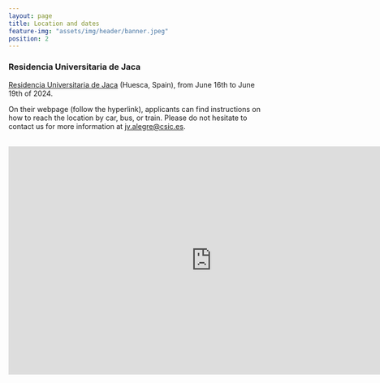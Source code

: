 ```yaml
---
layout: page
title: Location and dates
feature-img: "assets/img/header/banner.jpeg"
position: 2
---
```


### Residencia Universitaria de Jaca

<a href='https://resijaca.unizar.es/'>Residencia Universitaria de Jaca</a> (Huesca, Spain), from June 16th to June 19th of 2024.

On their webpage (follow the hyperlink), applicants can find instructions on how to reach the location by car, bus, or train. Please do not hesitate to contact us for more information at <a href="mailto:jv.alegre@csic.es">jv.alegre@csic.es</a>.

<br>
<center><iframe src="https://www.google.com/maps/embed?pb=!1m18!1m12!1m3!1d2938.3596487725686!2d-0.556613024862697!3d42.568888271174245!2m3!1f0!2f0!3f0!3m2!1i1024!2i768!4f13.1!3m3!1m2!1s0xd578092a9855555%3A0x4baa1306b4ffdc29!2sResidencia%20Universitaria%20de%20Jaca!5e0!3m2!1ses!2ses!4v1705167254537!5m2!1ses!2ses" width="800" height="450" style="border:0;" allowfullscreen="" loading="lazy" referrerpolicy="no-referrer-when-downgrade"></iframe></center>

<!--
this is for including a map in the page, but we need a Google user with the credit card registered (even if showing a map is free)

<html>
<body>

<h1>My First Google Map</h1>

<div id="googleMap" style="width:100%;height:400px;"></div>

<script>
function myMap() {
var mapProp= {
  center:new google.maps.LatLng(51.508742,-0.120850),
  zoom:5,
};
var map = new google.maps.Map(document.getElementById("googleMap"),mapProp);
}
</script>

<script src="https://maps.googleapis.com/maps/api/js?key=YOUR_KEY&callback=myMap"></script>

</body>
</html> -->

